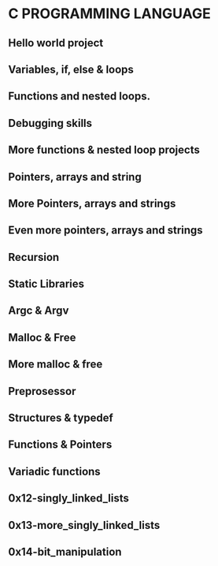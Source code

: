 # **C PROGRAMMING LANGUAGE**<br/>
## Hello world project<br/>
## Variables, if, else & loops<br/>
## Functions and nested loops.<br/>
## Debugging skills<br/>
## More functions & nested loop projects<br/>
## Pointers, arrays and string<br/>
## More Pointers, arrays and strings<br/>
## Even more pointers, arrays and strings<br/>
## Recursion<br/>
## Static Libraries<br/>
## Argc & Argv<br/>
## Malloc & Free<br/>
## More malloc & free<br/>
## Preprosessor<br/>
## Structures & typedef<br/>
## Functions & Pointers<br/>
## Variadic functions<br/>
## 0x12-singly_linked_lists<br/>
## 0x13-more_singly_linked_lists<br/>
## 0x14-bit_manipulation<br/>
